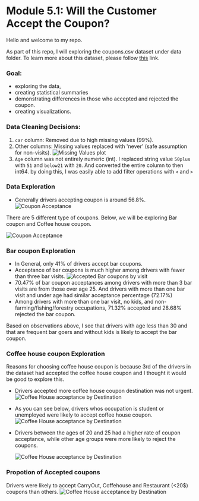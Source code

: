 # Module 5.1: Will the Customer Accept the Coupon?

Hello and welcome to my repo.

As part of this repo, I will exploring the coupons.csv dataset under data folder. To learn more about this dataset, please follow [this](https://archive.ics.uci.edu/dataset/603/in+vehicle+coupon+recommendation) link.

### Goal:

* exploring the data,
* creating statistical summaries
* demonstrating differences in those who accepted and rejected the coupon.
* creating visualizations.

### Data Cleaning Decisions:

1. `car` column: Removed due to high missing values (99%).
2. Other columns: Missing values replaced with 'never' (safe assumption for non-visits).
   ![Missing Values plot](images/missing_values_plot.png)
3. `Age` column was not entirely numeric (int). I replaced string value `50plus` with `51` and `below21` with `20`. And converted the entire column to then int64. by doing this, I was easily able to add filter operations with `<` and `>`


### Data Exploration

* Generally drivers accepting coupon is around 56.8%. ![Coupon Acceptance](images/acceptance_rate.png)

There are 5 different type of coupons. Below, we will be exploring Bar coupon and Coffee house coupon.

![Coupon Acceptance](images/coupon_counts.png)


### Bar coupon Exploration

* In General, only 41% of drivers accept bar coupons.
* Acceptance of bar coupons is much higher among drivers with fewer than three bar visits. ![Accepted Bar coupons by visit](images/accepted_bar_coupons_by_bar_visit_frequency.png)
* 70.47% of bar coupon acceptances among drivers with more than 3 bar visits are from those over age 25. And drivers with more than one bar visit and under age had similar acceptance percentage (72.17%)
* Among drivers with more than one bar visit, no kids, and non-farming/fishing/forestry occupations, 71.32% accepted and 28.68% rejected the bar coupon.

Based on observations above, I see that drivers with age less than 30 and that are frequent bar goers and without kids is likely to accept the bar coupon.


### Coffee house coupon Exploration

Reasons for choosing coffee house coupon is because 3rd of the drivers in the dataset had accepted the coffee house coupon and I thought it would be good to explore this. 

* Drivers accepted more coffee house coupon destination was not urgent.
  ![Coffee House acceptance by Destination](images/coffee_house_coupon_acceptance_by_destination.png)
* As you can see below, drivers whos occupation is student or unemployed were likely to accept coffee house coupon.
  ![Coffee House acceptance by Destination](images/coffee_house_coupon_acceptance_by_occupation.png)
* Drivers between the ages of 20 and 25 had a higher rate of coupon acceptance, while other age groups were more likely to reject the coupons.

  ![Coffee House acceptance by Destination](images/age_distribution_by_coffee_coupon_acceptance.png)


### Propotion of Accepted coupons
Drivers were likely to accept CarryOut, Coffehouse and Restaurant (<20$) coupons than others. 
![Coffee House acceptance by Destination](images/proportion_of_accepted_coupons_by_coupon_type.png)
